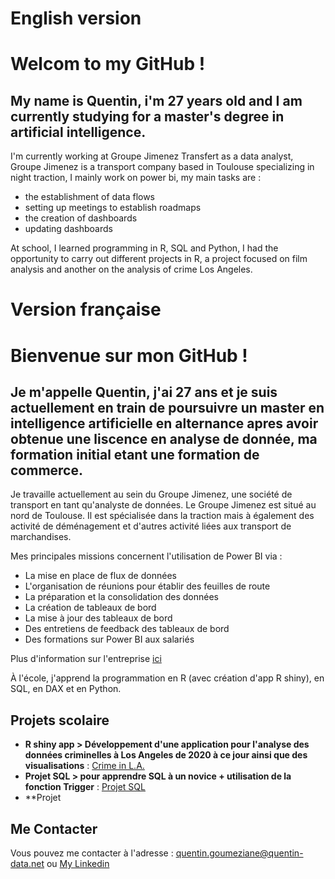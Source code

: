# English version

# Welcom to my GitHub !

## My name is Quentin, i'm 27 years old and I am currently studying for a master's degree in artificial intelligence.

I'm currently working at Groupe Jimenez Transfert as a data analyst, Groupe Jimenez is a transport company based in Toulouse specializing in night traction, I mainly work on power bi, my main tasks are :

- the establishment of data flows
- setting up meetings to establish roadmaps
- the creation of dashboards
- updating dashboards

At school, I learned programming in R, SQL and Python, I had the opportunity to carry out different projects in R, a project focused on film analysis and another on the analysis of crime Los Angeles.

# Version française

# Bienvenue sur mon GitHub !

## Je m'appelle Quentin, j'ai 27 ans et je suis actuellement en train de poursuivre un master en intelligence artificielle en alternance apres avoir obtenue une liscence en analyse de donnée, ma formation initial etant une formation de commerce.

Je travaille actuellement au sein du Groupe Jimenez, une société de transport en tant qu'analyste de données. Le Groupe Jimenez est situé au nord de Toulouse. Il est spécialisée dans la traction mais à également des activité de déménagement et d'autres activité liées aux transport de marchandises. 

Mes principales missions concernent l'utilisation de Power BI via :

- La mise en place de flux de données
- L'organisation de réunions pour établir des feuilles de route
- La préparation et la consolidation des données
- La création de tableaux de bord
- La mise à jour des tableaux de bord
- Des entretiens de feedback des tableaux de bord
- Des formations sur Power BI aux salariés

Plus d'information sur l'entreprise [ici](https://www.jimenez-groupe.com/)
  
À l'école, j'apprend la programmation en R (avec création d'app R shiny), en SQL, en DAX et en Python.

## Projets scolaire
- **R shiny app > Développement d'une application pour l'analyse des données criminelles à Los Angeles de 2020 à ce jour ainsi que des visualisations** :
   [Crime in L.A.](https://github.com/QuentinData/Crimes_Los_Angeles)
- **Projet SQL > pour apprendre SQL à un novice + utilisation de la fonction Trigger** :
   [Projet SQL](https://view.genial.ly/65607ac013dc120011ad03e1/presentation-presentation-projet-de-recherches)
- **Projet 

## Me Contacter
Vous pouvez me contacter à l'adresse : quentin.goumeziane@quentin-data.net ou [My Linkedin](https://www.linkedin.com/in/quentin-goumeziane/)

<!--
**QuentinData/QuentinData** is a ✨ _special_ ✨ repository because its `README.md` (this file) appears on your GitHub profile.

Here are some ideas to get you started:

- 🔭 I’m currently working on ...
- 🌱 I’m currently learning ...
- 👯 I’m looking to collaborate on ...
- 🤔 I’m looking for help with ...
- 💬 Ask me about ...
- 📫 How to reach me: ...
- 😄 Pronouns: ...
- ⚡ Fun fact: ...
-->
